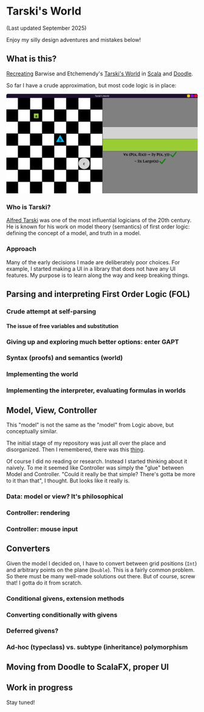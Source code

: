 # Tarski's World

(Last updated September 2025)

Enjoy my silly design adventures and mistakes below!

## What is this?

[Recreating](https://github.com/spamegg1/tarski/) Barwise and Etchemendy's
[Tarski's World](https://www.gradegrinder.net/Products/tw-index.html)
in [Scala](https://www.scala-lang.org/)
and [Doodle](https://github.com/creativescala/doodle).

So far I have a crude approximation, but most code logic is in place:

![tarski-1](tarski-1.png)

### Who is Tarski?

[Alfred Tarski](https://en.wikipedia.org/wiki/Alfred_Tarski)
was one of the most influential logicians of the 20th century.
He is known for his work on model theory (semantics) of first order logic:
defining the concept of a model, and truth in a model.

### Approach

Many of the early decisions I made are deliberately poor choices.
For example, I started making a UI in a library that does not have any UI features.
My purpose is to learn along the way and keep breaking things.

## Parsing and interpreting First Order Logic (FOL)

### Crude attempt at self-parsing

#### The issue of free variables and substitution

### Giving up and exploring much better options: enter GAPT

### Syntax (proofs) and semantics (world)

### Implementing the world

### Implementing the interpreter, evaluating formulas in worlds

## Model, View, Controller

This "model" is not the same as the "model" from Logic above, but conceptually similar.

The initial stage of my repository was just all over the place and disorganized.
Then I remembered, there was this
[thing](https://en.wikipedia.org/wiki/Model–view–controller).

Of course I did no reading or research. Instead I started thinking about it naively.
To me it seemed like Controller was simply the "glue" between Model and Controller.
"Could it really be that simple? There's gotta be more to it than that", I thought.
But looks like it really is.

### Data: model or view? It's philosophical

### Controller: rendering

### Controller: mouse input

## Converters

Given the model I decided on, I have to convert between grid positions (`Int`)
and arbitrary points on the plane (`Double`). This is a fairly common problem.
So there must be many well-made solutions out there. But of course, screw that!
I gotta do it from scratch.

### Conditional givens, extension methods

### Converting conditionally with givens

### Deferred givens?

### Ad-hoc (typeclass) vs. subtype (inheritance) polymorphism

## Moving from Doodle to ScalaFX, proper UI

## Work in progress

Stay tuned!
